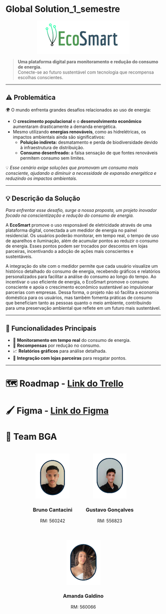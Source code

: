 # Global Solution_1_semestre

<div align="center">
  <img src="./imgs/EcoSmart_semfundo.png" alt="EcoSmart Logo" width="300px">
</div>

> **Uma plataforma digital para monitoramento e redução do consumo de energia.**  
> Conecte-se ao futuro sustentável com tecnologia que recompensa escolhas conscientes.  

---

## ⚠️ **Problemática**  

🌍 O mundo enfrenta grandes desafios relacionados ao uso de energia:  
- O **crescimento populacional** e o **desenvolvimento econômico** aumentaram drasticamente a demanda energética.  
- Mesmo utilizando **energias renováveis**, como as hidrelétricas, os impactos ambientais ainda são significativos:  
  - **Poluição indireta:** desmatamento e perda de biodiversidade devido à infraestrutura de distribuição.  
  - **Consumo desenfreado:** a falsa sensação de que fontes renováveis permitem consumo sem limites.  

💡 *Esse cenário exige soluções que promovam um consumo mais consciente, ajudando a diminuir a necessidade de expansão energética e reduzindo os impactos ambientais.*

---

## 💡 **Descrição da Solução**  

*Para enfrentar esse desafio, surge a nossa proposta, um projeto inovador focado na conscientização e redução do consumo de energia.*

A **EcoSmart** promove o uso responsável de eletricidade através de uma plataforma digital, conectada a um medidor de energia no painel residencial. Os usuários poderão monitorar, em tempo real, o tempo de uso de aparelhos e iluminação, além de acumular pontos ao reduzir o consumo de energia. Esses pontos podem ser trocados por descontos em lojas parceiras, incentivando a adoção de ações mais conscientes e sustentáveis. 

A integração do site com o medidor permite que cada usuário visualize um histórico detalhado do consumo de energia, recebendo gráficos e relatórios personalizados para facilitar a análise do consumo ao longo do tempo. 
Ao incentivar o uso eficiente de energia, o EcoSmart promove o consumo consciente e apoia o crescimento econômico sustentável ao impulsionar parcerias com empresas. Dessa forma, o projeto não só facilita a economia doméstica para os usuários, mas também fomenta práticas de consumo que beneficiam tanto as pessoas quanto o meio ambiente, contribuindo para uma preservação ambiental que reflete em um futuro mais sustentável.

---
## 🎯 **Funcionalidades Principais**  

- 🔎 **Monitoramento em tempo real** do consumo de energia.  
- 🏅 **Recompensas** por redução no consumo.  
- 📈 **Relatórios gráficos** para análise detalhada.  
- 🛒 **Integração com lojas parceiras** para resgatar pontos.  

---
# 🗺 Roadmap - [Link do Trello](https://trello.com/invite/b/673363e88fe9d386151ce014/ATTI8e6d6f53746dfee3b1e9fe0e362550731DF8FD21/ecosmart-gs)
# 🖌 Figma - [Link do Figma](https://www.figma.com/design/Dl7lMdRpZJsvwBXYQa7Piy/EcoSmart?node-id=61-14&t=oFN0R9EuyMkDENXm-1)
# 👥 Team BGA

<div align="center">
  <div style="display: inline-block; margin: 20px; text-align: center;">
    <img src="./imgs/foto_Bruno.png" width="110" alt="Bruno Cantacini">
    <h3>Bruno Cantacini</h3>
    <p>RM: 560242</p>
  </div> <div style="display: inline-block; margin: 20px; text-align: center;">
    <img src="./imgs/foto_Gustavo.png" width="110" alt="Gustavo Gonçalves">
    <h3>Gustavo Gonçalves</h3>
    <p>RM: 556823</p>
  </div> <div style="display: inline-block; margin: 20px; text-align: center;">
    <img src="./imgs/foto_Amanda.png" width="110" alt="Amanda Galdino">
    <h3>Amanda Galdino</h3>
    <p>RM: 560066</p>
  </div>
</div>


